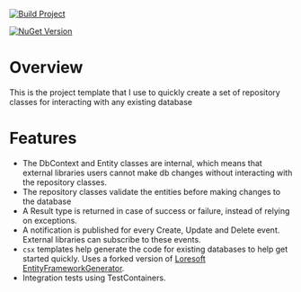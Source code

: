 [![Build Project](https://github.com/tremorscript/Platy.AdventureWorks.Repository/actions/workflows/ci.yml/badge.svg)](https://github.com/tremorscript/Platy.AdventureWorks.Repository/actions/workflows/ci.yml)

[![NuGet Version](https://img.shields.io/nuget/v/Platy.AdventureWorks.Repository?label=Platy.AdventureWorks.Repository)](https://www.nuget.org/packages/Platy.AdventureWorks.Repository/)

# Overview

This is the project template that I use to quickly create a set of repository classes for interacting with any existing
database

# Features

- The DbContext and Entity classes are internal, which means that external libraries users cannot make db changes
  without interacting with the repository classes.
- The repository classes validate the entities before making changes to the database
- A Result type is returned in case of success or failure, instead of relying on exceptions.
- A notification is published for every Create, Update and Delete event. External libraries can subscribe to these
  events.
- `csx` templates help generate the code for existing databases to help get started quickly. Uses a forked version
  of [Loresoft EntityFrameworkGenerator](https://github.com/loresoft/EntityFrameworkCore.Generator).
- Integration tests using TestContainers.
